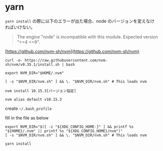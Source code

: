 # yarn

`yarn install` の際に以下のエラーが出た場合、node のバージョンを変えなければいけない。

> The engine "node" is incompatible with this module. Expected version "&gt;=4 &lt;=9".

[https://github.com/nvm-sh/nvm](https://github.com/nvm-sh/nvm)

`curl -o- https://raw.githubusercontent.com/nvm-sh/nvm/v0.35.1/install.sh | bash`

`export NVM_DIR="$HOME/.nvm"`

`[ -s "$NVM_DIR/nvm.sh" ] && \. "$NVM_DIR/nvm.sh" # This loads nvm`

`nvm install 10.15.3[バージョン指定]`

`nvm alias default v10.15.3`

create `~/.bash_profile`

fill in the file as below

```text
export NVM_DIR="$([ -z "${XDG_CONFIG_HOME-}" ] && printf %s "${HOME}/.nvm" || printf %s "${XDG_CONFIG_HOME}/nvm")"
[ -s "$NVM_DIR/nvm.sh" ] && \. "$NVM_DIR/nvm.sh" # This loads nvm
```

`yarn install`

